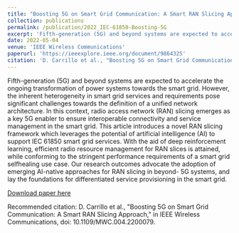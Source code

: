 ```yaml
---
title: "Boosting 5G on Smart Grid Communication: A Smart RAN Slicing Approach"
collection: publications
permalink: /publication/2022_IEC-61850-Boosting-5G
excerpt: 'Fifth-generation (5G) and beyond systems are expected to accelerate the ongoing transformation of power systems towards the smart grid. However, the inherent heterogeneity in smart grid services and requirements pose significant challenges towards the definition of a unified network architecture. In this context, radio access network (RAN) slicing emerges as a key 5G enabler to ensure interoperable connectivity and service management in the smart grid. This article introduces a novel RAN slicing framework which leverages the potential of artificial intelligence (AI) to support IEC 61850 smart grid services. With the aid of deep reinforcement learning, efficient radio resource management for RAN slices is attained, while conforming to the stringent performance requirements of a smart grid selfhealing use case. Our research outcomes advocate the adoption of emerging AI-native approaches for RAN slicing in beyond- 5G systems, and lay the foundations for differentiated service provisioning in the smart grid. '
date: 2022-05-04
venue: 'IEEE Wireless Communications'
paperurl: 'https://ieeexplore.ieee.org/document/9864325'
citation: 'D. Carrillo et al., "Boosting 5G on Smart Grid Communication: A Smart RAN Slicing Approach," in IEEE Wireless Communications, doi: 10.1109/MWC.004.2200079.'
---
```

Fifth-generation (5G) and beyond systems are expected to accelerate the ongoing transformation of power systems towards the smart grid. However, the inherent heterogeneity in smart grid services and requirements pose significant challenges towards the definition of a unified network architecture. In this context, radio access network (RAN) slicing emerges as a key 5G enabler to ensure interoperable connectivity and service management in the smart grid. This article introduces a novel RAN slicing framework which leverages the potential of artificial intelligence (AI) to support IEC 61850 smart grid services. With the aid of deep reinforcement learning, efficient radio resource management for RAN slices is attained, while conforming to the stringent performance requirements of a smart grid selfhealing use case. Our research outcomes advocate the adoption of emerging AI-native approaches for RAN slicing in beyond- 5G systems, and lay the foundations for differentiated service provisioning in the smart grid.

[Download paper here](https://arxiv.org/pdf/2208.14538)

Recommended citation: D. Carrillo et al., "Boosting 5G on Smart Grid Communication: A Smart RAN Slicing Approach," in IEEE Wireless Communications, doi: 10.1109/MWC.004.2200079.